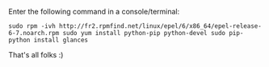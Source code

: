 Enter the following command in a console/terminal:

`sudo rpm -ivh http://fr2.rpmfind.net/linux/epel/6/x86_64/epel-release-6-7.noarch.rpm
sudo yum install python-pip python-devel
sudo pip-python install glances
`

That's all folks :)